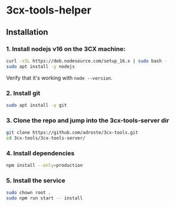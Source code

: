 # 3cx-tools-helper

## Installation

### 1. Install nodejs v16 on the 3CX machine:

```bash
curl -sSL https://deb.nodesource.com/setup_16.x | sudo bash -
sudo apt install -y nodejs
```

Verify that it's working with `node --version`.

### 2. Install git

```bash
sudo apt install -y git
```

### 3. Clone the repo and jump into the 3cx-tools-server dir

```bash
git clone https://github.com/adroste/3cx-tools.git
cd 3cx-tools/3cx-tools-server/
```

### 4. Install dependencies

```bash
npm install --only=production
```

### 5. Install the service

```bash
sudo chown root .
sudo npm run start -- install
```